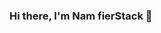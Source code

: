 ### Hi there, I'm Nam fierStack 👋

<!--
**Kafierence/Kafierence** is a ✨ _special_ ✨ repository because its `README.md` (this file) appears on your GitHub profile.

Here are some ideas to get you started:

- 🔭 I’m currently working on VS Code
- 🌱 I’m currently learning everything 🤣
- 👯 I’m looking to collaborate on ...
- 🤔 I’m looking for help with ...
- 💬 Ask me about Web , Mobile App
- 📫 How to reach me: ...
- 😄 Pronouns: ...
- ⚡ Fun fact: I love to draw and listen to music
-->
